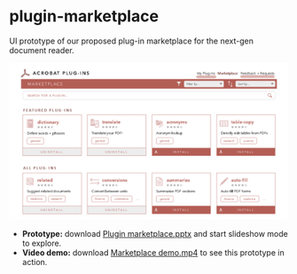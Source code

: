 # plugin-marketplace
UI prototype of our proposed plug-in marketplace for the next-gen document reader.

![Screenshot of UI prototype](../img/Plugin%20marketplace.png)

- **Prototype:** download [Plugin marketplace.pptx](Plugin%20marketplace.pptx) and start slideshow mode to explore.
- **Video demo:** download [Marketplace demo.mp4](Marketplace%20demo.mp4) to see this prototype in action.

